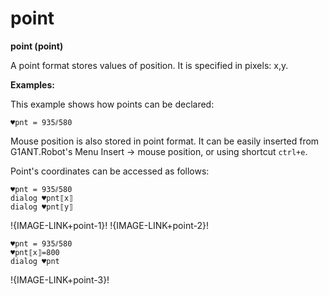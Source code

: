 # point

**point (point)**

A point format stores values of position. It is specified in pixels: x,y.

**Examples:**

This example shows how points can be declared:

```G1ANT
♥pnt = 935⫽580
```

Mouse position is also stored in point format. It can be easily inserted from G1ANT.Robot's Menu Insert -&gt; mouse position, or using shortcut `ctrl+e`.

Point's coordinates can be accessed as follows:

```G1ANT
♥pnt = 935⫽580
dialog ♥pnt⟦x⟧
dialog ♥pnt⟦y⟧
```

!{IMAGE-LINK+point-1}!   !{IMAGE-LINK+point-2}! 

```G1ANT
♥pnt = 935⫽580
♥pnt⟦x⟧=800
dialog ♥pnt
```

!{IMAGE-LINK+point-3}!